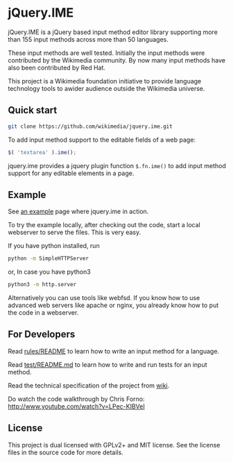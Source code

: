 jQuery.IME
==========================

jQuery.IME is a jQuery based input method editor library supporting more than
155 input methods across more than 50 languages.

These input methods are well tested. Initially the input methods were
contributed by the Wikimedia community. By now many input methods have also
been contributed by Red Hat.

This project is a Wikimedia foundation initiative to provide language technology
tools to  awider audience outside the Wikimedia universe.


Quick start
----------

```bash
git clone https://github.com/wikimedia/jquery.ime.git
```

To add input method support to the editable fields of a web page:

```javascript
$( 'textarea' ).ime();
```

jquery.ime provides a jquery plugin function `$.fn.ime()` to add input method
support for any editable elements in a page.


Example
-------
See [an example](http://thottingal.in/projects/js/jquery.ime/examples/) page where jquery.ime in action.

To try the example locally, after checking out the code, start a local webserver
to serve the files. This is very easy.

If you have python installed, run
```bash
python -m SimpleHTTPServer
```
or, In case you have python3
```bash
python3 -m http.server
```

Alternatively you can use tools like webfsd. If you know how to use advanced
web servers like apache or nginx, you already know how to put the code in a
webserver.


For Developers
--------------

Read [rules/README](https://github.com/wikimedia/jquery.ime/tree/master/rules) to learn how to write an input method for a language.

Read [test/README.md](https://github.com/wikimedia/jquery.ime/tree/master/test) to learn how to write and run tests for an input method.

Read the technical specification of the project from [wiki](https://github.com/wikimedia/jquery.ime/wiki/Technical-Specification).

Do watch the code walkthrough by Chris Forno: http://www.youtube.com/watch?v=LPec-KIBVeI

License
-------
This project is dual licensed with GPLv2+ and MIT license. See the license files
in the source code for more details.
